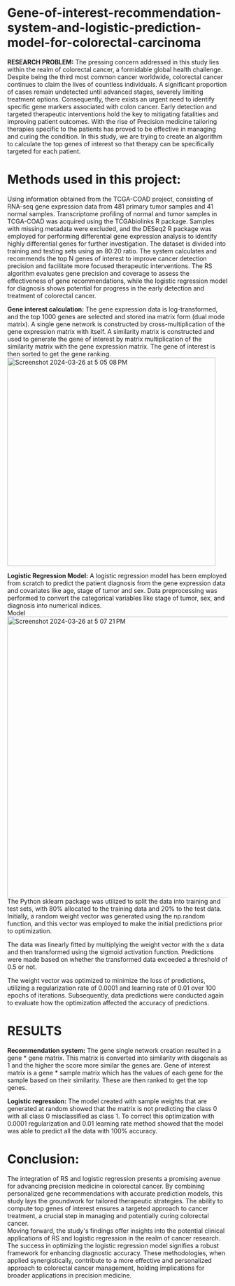 # Gene-of-interest-recommendation-system-and-logistic-prediction-model-for-colorectal-carcinoma

**RESEARCH PROBLEM:**
The pressing concern addressed in this study lies within the realm of colorectal cancer, a formidable global health challenge. Despite being the third most common cancer worldwide, colorectal cancer continues to claim the lives of countless individuals. A significant proportion of cases remain undetected until advanced stages, severely limiting treatment options. Consequently, there exists an urgent need to identify specific gene markers associated with colon cancer. Early detection and targeted therapeutic interventions hold the key to mitigating fatalities and improving patient outcomes. With the rise of Precision medicine tailoring therapies specific to the patients has proved to be effective in managing and curing the condition. In this study, we are trying to create an algorithm to calculate the top genes of interest so that therapy can be specifically targeted for each patient.<br>


# Methods used in this project:

Using information obtained from the TCGA-COAD project, consisting of RNA-seq gene expression data from 481 primary tumor samples and 41 normal samples. Transcriptome profiling of normal and tumor samples in TCGA-COAD was acquired using the TCGAbiolinks R package. Samples with missing metadata were excluded, and the DESeq2 R package was employed for performing differential gene expression analysis to identify highly differential genes for further investigation.
The dataset is divided into training and testing sets using an 80:20 ratio. The system calculates and recommends the top N genes of interest to improve cancer detection precision and facilitate more focused therapeutic interventions. The RS algorithm evaluates gene precision and coverage to assess the effectiveness of gene recommendations, while the logistic regression model for diagnosis shows potential for progress in the early detection and treatment of colorectal cancer.

**Gene interest calculation:**
The gene expression data is log-transformed, and the top 1000 genes are selected and stored ina matrix form (dual mode matrix). A single gene network is constructed by cross-multiplication of the gene expression matrix with itself. A similarity matrix is constructed and used to generate the gene of interest by matrix multiplication of the similarity matrix with the gene expression matrix. The gene of interest is then sorted to get the gene ranking.<br>
<img width="476" alt="Screenshot 2024-03-26 at 5 05 08 PM" src="https://github.com/Anube9/Gene-of-interest-recommendation-system-and-logistic-prediction-model-for-colorectal-carcinoma/assets/112353734/3d64c66d-2a55-4c22-b0b1-98db93520a93"><br>

**Logistic Regression Model:**
A logistic regression model has been employed from scratch to predict the patient diagnosis from the gene expression data and covariates like age, stage of tumor and sex. Data preprocessing was performed to convert the categorical variables like stage of tumor, sex, and diagnosis into numerical indices.<br>
Model<br>
<img width="642" alt="Screenshot 2024-03-26 at 5 07 21 PM" src="https://github.com/Anube9/Gene-of-interest-recommendation-system-and-logistic-prediction-model-for-colorectal-carcinoma/assets/112353734/c1a886cc-aa94-42ac-bd6b-d79f8f8b9d51"><br>
The Python sklearn package was utilized to split the data into training and test sets, with 80% allocated to the training data and 20% to the test data. Initially, a random weight vector was generated using the np.random function, and this vector was employed to make the initial predictions prior to optimization.<br>

The data was linearly fitted by multiplying the weight vector with the x data and then transformed using the sigmoid activation function. Predictions were made based on whether the transformed data exceeded a threshold of 0.5 or not.<br>

The weight vector was optimized to minimize the loss of predictions, utilizing a regularization rate of 0.0001 and learning rate of 0.01 over 100 epochs of iterations. Subsequently, data predictions were conducted again to evaluate how the optimization affected the accuracy of predictions.<br>

# RESULTS

**Recommendation system:** The gene single network creation resulted in a gene * gene matrix. This matrix is converted into similarity with diagonals as 1 and the higher the score more similar the genes are. Gene of interest matrix is a gene * sample matrix which has the values of each gene for the sample based on their similarity. These are then ranked to get the top genes.<br>

**Logistic regression:**  The model created with sample weights that are generated at random showed that the matrix is not predicting the class 0 with all class 0 misclassified as class 1. To correct this optimization with 0.0001 regularization and 0.01 learning rate method showed that the model was able to predict all the data with 100% accuracy.


# Conclusion: 
The integration of RS and logistic regression presents a promising avenue for advancing precision medicine in colorectal cancer. By combining personalized gene recommendations with accurate prediction models, this study lays the groundwork for tailored therapeutic strategies. The ability to compute top genes of interest ensures a targeted approach to cancer treatment, a crucial step in managing and potentially curing colorectal cancer.<br>
Moving forward, the study's findings offer insights into the potential clinical applications of RS and logistic regression in the realm of cancer research. The success in optimizing the logistic regression model signifies a robust framework for enhancing diagnostic accuracy. These methodologies, when applied synergistically, contribute to a more effective and personalized approach to colorectal cancer management, holding implications for broader applications in precision medicine.<br>



